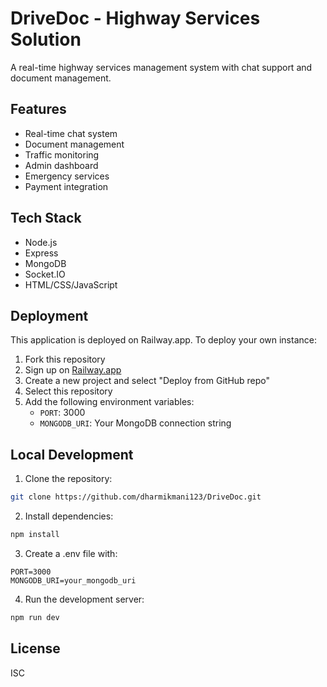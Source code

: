 # DriveDoc - Highway Services Solution

A real-time highway services management system with chat support and document management.

## Features

- Real-time chat system
- Document management
- Traffic monitoring
- Admin dashboard
- Emergency services
- Payment integration

## Tech Stack

- Node.js
- Express
- MongoDB
- Socket.IO
- HTML/CSS/JavaScript

## Deployment

This application is deployed on Railway.app. To deploy your own instance:

1. Fork this repository
2. Sign up on [Railway.app](https://railway.app)
3. Create a new project and select "Deploy from GitHub repo"
4. Select this repository
5. Add the following environment variables:
   - `PORT`: 3000
   - `MONGODB_URI`: Your MongoDB connection string

## Local Development

1. Clone the repository:
```bash
git clone https://github.com/dharmikmani123/DriveDoc.git
```

2. Install dependencies:
```bash
npm install
```

3. Create a .env file with:
```
PORT=3000
MONGODB_URI=your_mongodb_uri
```

4. Run the development server:
```bash
npm run dev
```

## License

ISC 